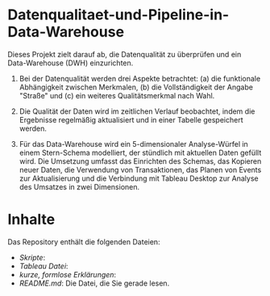 # Datenqualitaet-und-Pipeline-in-Data-Warehouse
Dieses Projekt zielt darauf ab, die Datenqualität zu überprüfen und ein Data-Warehouse (DWH) einzurichten.

1. Bei der Datenqualität werden drei Aspekte betrachtet: (a) die funktionale Abhängigkeit zwischen Merkmalen, (b) die Vollständigkeit der Angabe "Straße" und (c) ein weiteres Qualitätsmerkmal nach Wahl.

2. Die Qualität der Daten wird im zeitlichen Verlauf beobachtet, indem die Ergebnisse regelmäßig aktualisiert und in einer Tabelle gespeichert werden.

3. Für das Data-Warehouse wird ein 5-dimensionaler Analyse-Würfel in einem Stern-Schema modelliert, der stündlich mit aktuellen Daten gefüllt wird. Die Umsetzung umfasst das Einrichten des Schemas, das Kopieren neuer Daten, die Verwendung von Transaktionen, das Planen von Events zur Aktualisierung und die Verbindung mit Tableau Desktop zur Analyse des Umsatzes in zwei Dimensionen.


# Inhalte
Das Repository enthält die folgenden Dateien:

- _Skripte_: 
- _Tableau Datei_: 
- _kurze, formlose Erklärungen_: 
- _README.md_: Die Datei, die Sie gerade lesen.

